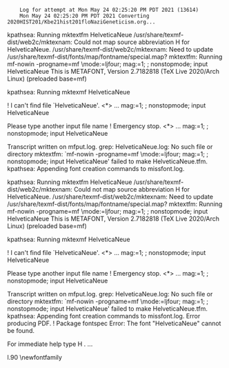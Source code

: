         Log for attempt at Mon May 24 02:25:20 PM PDT 2021 (13614)
        Mon May 24 02:25:20 PM PDT 2021 Converting 2020HIST201/Kbe21hist201floNaziGeneticism.org...

kpathsea: Running mktextfm HelveticaNeue
/usr/share/texmf-dist/web2c/mktexnam: Could not map source abbreviation H for HelveticaNeue.
/usr/share/texmf-dist/web2c/mktexnam: Need to update /usr/share/texmf-dist/fonts/map/fontname/special.map?
mktextfm: Running mf-nowin -progname=mf \mode:=ljfour; mag:=1; ; nonstopmode; input HelveticaNeue
This is METAFONT, Version 2.7182818 (TeX Live 2020/Arch Linux) (preloaded base=mf)

kpathsea: Running mktexmf HelveticaNeue

! I can't find file `HelveticaNeue'.
<*> ... mag:=1; ; nonstopmode; input HelveticaNeue
                                                  
Please type another input file name
! Emergency stop.
<*> ... mag:=1; ; nonstopmode; input HelveticaNeue
                                                  
Transcript written on mfput.log.
grep: HelveticaNeue.log: No such file or directory
mktextfm: `mf-nowin -progname=mf \mode:=ljfour; mag:=1; ; nonstopmode; input HelveticaNeue' failed to make HelveticaNeue.tfm.
kpathsea: Appending font creation commands to missfont.log.

kpathsea: Running mktextfm HelveticaNeue
/usr/share/texmf-dist/web2c/mktexnam: Could not map source abbreviation H for HelveticaNeue.
/usr/share/texmf-dist/web2c/mktexnam: Need to update /usr/share/texmf-dist/fonts/map/fontname/special.map?
mktextfm: Running mf-nowin -progname=mf \mode:=ljfour; mag:=1; ; nonstopmode; input HelveticaNeue
This is METAFONT, Version 2.7182818 (TeX Live 2020/Arch Linux) (preloaded base=mf)

kpathsea: Running mktexmf HelveticaNeue

! I can't find file `HelveticaNeue'.
<*> ... mag:=1; ; nonstopmode; input HelveticaNeue
                                                  
Please type another input file name
! Emergency stop.
<*> ... mag:=1; ; nonstopmode; input HelveticaNeue
                                                  
Transcript written on mfput.log.
grep: HelveticaNeue.log: No such file or directory
mktextfm: `mf-nowin -progname=mf \mode:=ljfour; mag:=1; ; nonstopmode; input HelveticaNeue' failed to make HelveticaNeue.tfm.
kpathsea: Appending font creation commands to missfont.log.
Error producing PDF.
! Package fontspec Error: The font "HelveticaNeue" cannot be found.

For immediate help type H <return>.
 ...                                              
                                                  
l.90 \newfontfamily

